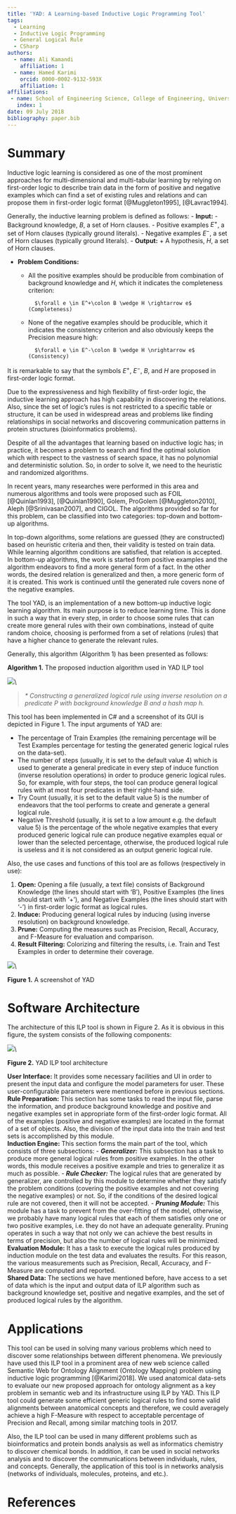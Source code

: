 ```yaml
---
title: 'YAD: A Learning-based Inductive Logic Programming Tool'
tags:
  - Learning
  - Inductive Logic Programming
  - General Logical Rule
  - CSharp
authors:
  - name: Ali Kamandi
    affiliation: 1
  - name: Hamed Karimi
    orcid: 0000-0002-9132-593X
    affiliation: 1
affiliations:
 - name: School of Engineering Science, College of Engineering, University of Tehran, Tehran, Iran
   index: 1
date: 09 July 2018
bibliography: paper.bib
---
```


# Summary

Inductive logic learning is considered as one of the most prominent approaches for multi-dimensional and multi-tabular learning by relying on first-order logic to describe train data in the form of positive and negative examples which can find a set of existing rules and relations and can propose them in first-order logic format [@Muggleton1995], [@Lavrac1994].

Generally, the inductive learning problem is defined as follows:
    - **Input:**
        - Background knowledge, *B*, a set of Horn clauses.
        - Positive examples $E^+$, a set of Horn clauses (typically ground literals).
        - Negative examples $E^-$, a set of Horn clauses (typically ground literals).
    - **Output:** 
        + A hypothesis, *H*, a set of Horn clauses.
- **Problem Conditions:**
    + All the positive examples should be producible from combination of background knowledge and *H*, which it indicates the completeness criterion:

			$\forall e \in E^+\colon B \wedge H \rightarrow e$		(Completeness)
			
    + None of the negative examples should be producible, which it indicates the consistency criterion and also obviously keeps the Precision measure high:

			$\forall e \in E^-\colon B \wedge H \nrightarrow e$		(Consistency)
			
It is remarkable to say that the symbols $E^+$, $E^-$, *B*, and *H* are proposed in first-order logic format.

Due to the expressiveness and high flexibility of first-order logic, the inductive learning approach has high capability in discovering the relations. Also, since the set of logic’s rules is not restricted to a specific table or structure, it can be used in widespread areas and problems like finding relationships in social networks and discovering communication patterns in protein structures (bioinformatics problems).

Despite of all the advantages that learning based on inductive logic has; in practice, it becomes a problem to search and find the optimal solution which with respect to the vastness of search space, it has no polynomial and deterministic solution. So, in order to solve it, we need to the heuristic and randomized algorithms.

In recent years, many researches were performed in this area and numerous algorithms and tools were proposed such as FOIL [@Quinlan1993], [@Quinlan1990], Golem, ProGolem [@Muggleton2010], Aleph [@Srinivasan2007], and CIGOL. The algorithms provided so far for this problem, can be classified into two categories: top-down and bottom-up algorithms.

In top-down algorithms, some relations are guessed (they are constructed) based on heuristic criteria and then, their validity is tested on train data. While learning algorithm conditions are satisfied, that relation is accepted. In bottom-up algorithms, the work is started from positive examples and the algorithm endeavors to find a more general form of a fact. In the other words, the desired relation is generalized and then, a more generic form of it is created. This work is continued until the generated rule covers none of the negative examples.

The tool YAD, is an implementation of a new bottom-up inductive logic learning algorithm. Its main purpose is to reduce learning time. This is done in such a way that in every step, in order to choose some rules that can create more general rules with their own combinations, instead of quite random choice, choosing is performed from a set of relations (rules) that have a higher chance to generate the relevant rules.

Generally, this algorithm (Algorithm 1) has been presented as follows:

**Algorithm 1.** The proposed induction algorithm used in YAD ILP tool

![](https://github.com/hamedmx/YAD-ILP-Tool/raw/master/algorithm%201.PNG)\
> *\* Constructing a generalized logical rule using inverse resolution on a predicate P with background knowledge B and a hash map h.*

This tool has been implemented in C# and a screenshot of its GUI is depicted in Figure 1. The input arguments of YAD are:
- The percentage of Train Examples (the remaining percentage will be Test Examples percentage for testing the generated generic logical rules on the data-set).
- The number of steps (usually, it is set to the default value 4) which is used to generate a general predicate in every step of induce function (inverse resolution operations) in order to produce generic logical rules. So, for example, with four steps, the tool can produce general logical rules with at most four predicates in their right-hand side.
- Try Count (usually, it is set to the default value 5) is the number of endeavors that the tool performs to create and generate a general logical rule.
- Negative Threshold (usually, it is set to a low amount e.g. the default value 5) is the percentage of the whole negative examples that every produced generic logical rule can produce negative examples equal or lower than the selected percentage, otherwise, the produced logical rule is useless and it is not considered as an output generic logical rule.<br/>

Also, the use cases and functions of this tool are as follows (respectively in use):
1. **Open:** Opening a file (usually, a text file) consists of Background Knowledge (the lines should start with ‘B’), Positive Examples (the lines should start with ‘+’), and Negative Examples (the lines should start with ‘-’) in first-order logic format as logical rules.
2. **Induce:** Producing general logical rules by inducing (using inverse resolution) on background knowledge.
3. **Prune:** Computing the measures such as Precision, Recall, Accuracy, and F-Measure for evaluation and comparison.
4. **Result Filtering:** Colorizing and filtering the results, i.e. Train and Test Examples in order to determine their coverage.

![](https://github.com/hamedmx/YAD-ILP-Tool/raw/master/fig%201.PNG)\

**Figure 1.** A screenshot of YAD

# Software Architecture

The architecture of this ILP tool is shown in Figure 2. As it is obvious in this figure, the system consists of the following components:

![](https://github.com/hamedmx/YAD-ILP-Tool/raw/master/fig%202.PNG)\

**Figure 2.** YAD ILP tool architecture

 **User Interface:** It provides some necessary facilities and UI in order to present the input data and configure the model parameters for user. These user-configurable parameters were mentioned before in previous sections.<br/>
 **Rule Preparation:** This section has some tasks to read the input file, parse the information, and produce background knowledge and positive and negative examples set in appropriate form of the first-order logic format. All of the examples (positive and negative examples) are located in the format of a set of objects. Also, the division of the input data into the train and test sets is accomplished by this module.<br/>
 **Induction Engine:** This section forms the main part of the tool, which consists of three subsections:
     - ***Generalizer:*** This subsection has a task to produce more general logical rules from positive examples. In the other words, this module receives a positive example and tries to generalize it as much as possible.
     - ***Rule Checker:*** The logical rules that are generated by generalizer, are controlled by this module to determine whether they satisfy the problem conditions (covering the positive examples and not covering the negative examples) or not. So, if the conditions of the desired logical rule are not covered, then it will not be accepted.
     - ***Pruning Module:*** This module has a task to prevent from the over-fitting of the model, otherwise, we probably have many  		logical rules that each of them satisfies only one or two positive examples, i.e. they do not have an adequate generality. 		Pruning operates in such a way that not only we can achieve the best results in terms of precision, but also the number of 		logical rules will be minimized.<br/>
 **Evaluation Module:** It has a task to execute the logical rules produced by induction module on the test data and evaluates the results. For this reason, the various measurements such as Precision, Recall, Accuracy, and F-Measure are computed and reported.<br/>
 **Shared Data:** The sections we have mentioned before, have access to a set of data which is the input and output data of ILP algorithm such as background knowledge set, positive and negative examples, and the set of produced logical rules by the algorithm.

# Applications

This tool can be used in solving many various problems which need to discover some relationships between different phenomena. We previously have used this ILP tool in a prominent area of new web science called Semantic Web for Ontology Alignment (Ontology Mapping) problem using inductive logic programming [@Karimi2018]. We used anatomical data-sets to evaluate our new proposed approach for ontology alignment as a key problem in semantic web and its infrastructure using ILP by YAD. This ILP tool could generate some efficient generic logical rules to find some valid alignments between anatomical concepts and therefore, we could averagely achieve a high F-Measure with respect to acceptable percentage of Precision and Recall, among similar matching tools in 2017.

Also, the ILP tool can be used in many different problems such as bioinformatics and protein bonds analysis as well as informatics chemistry to discover chemical bonds. In addition, it can be used in social networks analysis and to discover the communications between individuals, rules, and concepts. Generally, the application of this tool is in networks analysis (networks of individuals, molecules, proteins, and etc.).

# References
